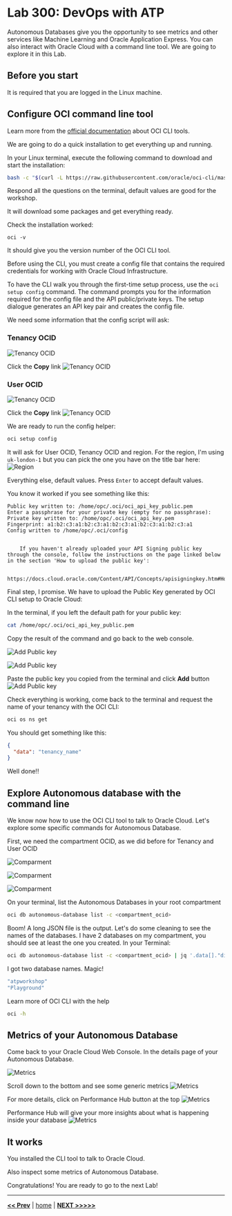 # Lab 300: DevOps with ATP

Autonomous Databases give you the opportunity to see metrics and other services like Machine Learning and Oracle Application Express. You can also interact with Oracle Cloud with a command line tool. We are going to explore it in this Lab.

## Before you start

It is required that you are logged in the Linux machine.

## Configure OCI command line tool

Learn more from the [official documentation](https://docs.cloud.oracle.com/en-us/iaas/Content/API/Concepts/cliconcepts.htm) about OCI CLI tools.

We are going to do a quick installation to get everything up and running.

In your Linux terminal, execute the following command to download and start the installation:

```bash
bash -c "$(curl -L https://raw.githubusercontent.com/oracle/oci-cli/master/scripts/install/install.sh)"
```

Respond all the questions on the terminal, default values are good for the workshop.

It will download some packages and get everything ready.

Check the installation worked:

```
oci -v
```

It should give you the version number of the OCI CLI tool.

Before using the CLI, you must create a config file that contains the required credentials for working with Oracle Cloud Infrastructure.

To have the CLI walk you through the first-time setup process, use the `oci setup config` command. The command prompts you for the information required for the config file and the API public/private keys. The setup dialogue generates an API key pair and creates the config file.

We need some information that the config script will ask:

### Tenancy OCID

![Tenancy OCID](../images/cli_1.png)

Click the **Copy** link
![Tenancy OCID](../images/cli_2.png)

### User OCID

![Tenancy OCID](../images/cli_3.png)

Click the **Copy** link
![Tenancy OCID](../images/cli_4.png)

We are ready to run the config helper:

```bash
oci setup config
```

It will ask for User OCID, Tenancy OCID and region. For the region, I'm using `uk-london-1` but you can pick the one you have on the title bar here:
![Region](../images/region.png)

Everything else, default values. Press `Enter` to accept default values.

You know it worked if you see something like this:

```
Public key written to: /home/opc/.oci/oci_api_key_public.pem
Enter a passphrase for your private key (empty for no passphrase):
Private key written to: /home/opc/.oci/oci_api_key.pem
Fingerprint: a1:b2:c3:a1:b2:c3:a1:b2:c3:a1:b2:c3:a1:b2:c3:a1
Config written to /home/opc/.oci/config


    If you haven't already uploaded your API Signing public key through the console, follow the instructions on the page linked below in the section 'How to upload the public key':

    https://docs.cloud.oracle.com/Content/API/Concepts/apisigningkey.htm#How2
```

Final step, I promise. We have to upload the Public Key generated by OCI CLI setup to Oracle Cloud:

In the terminal, if you left the default path for your public key:

```bash
cat /home/opc/.oci/oci_api_key_public.pem
```

Copy the result of the command and go back to the web console.

![Add Public key](../images/cli_3.png)

![Add Public key](../images/cli_5.png)

Paste the public key you copied from the terminal and click **Add** button
![Add Public key](../images/cli_6.png)

Check everything is working, come back to the terminal and request the name of your tenancy with the OCI CLI:

```bash
oci os ns get
```

You should get something like this:

```json
{
  "data": "tenancy_name"
}
```

Well done!!

## Explore Autonomous database with the command line

We know now how to use the OCI CLI tool to talk to Oracle Cloud. Let's explore some specific commands for Autonomous Database.

First, we need the compartment OCID, as we did before for Tenancy and User OCID

![Comparment](../images/compartment_1.png)

![Comparment](../images/compartment_2.png)

![Comparment](../images/compartment_3.png)

On your terminal, list the Autonomous Databases in your root compartment

```bash
oci db autonomous-database list -c <compartment_ocid>
```

Boom! A long JSON file is the output. Let's do some cleaning to see the names of the databases. I have 2 databases on my compartment, you should see at least the one you created. In your Terminal:

```bash
oci db autonomous-database list -c <compartment_ocid> | jq '.data[]."display-name"'
```

I got two database names. Magic!

```bash
"atpworkshop"
"Playground"
```

Learn more of OCI CLI with the help

```bash
oci -h
```

## Metrics of your Autonomous Database

Come back to your Oracle Cloud Web Console. In the details page of your Autonomous Database.

![Metrics](../images/metrics_1.png)

Scroll down to the bottom and see some generic metrics
![Metrics](../images/metrics_2.png)

For more details, click on Performance Hub button at the top
![Metrics](../images/metrics_3.png)

Performance Hub will give your more insights about what is happening inside your database
![Metrics](../images/metrics_4.png)

## It works

You installed the CLI tool to talk to Oracle Cloud.

Also inspect some metrics of Autonomous Database.

Congratulations! You are ready to go to the next Lab!

---

[**<< Prev**](../lab200/README.md) | [home](../README.md) | [**NEXT >>>>>**](../lab400/README.md)
